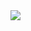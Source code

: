 <img src="https://github-readme-stats.vercel.app/api?username=invictauss&&show_icons=true&title_color=ffffff&icon_color=bb2acf&text_color=daf7dc&bg_color=151515">
